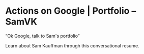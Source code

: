 # Actions on Google | Portfolio – SamVK

“Ok Google, talk to Sam's portfolio”

Learn about Sam Kauffman through this conversational resume.
